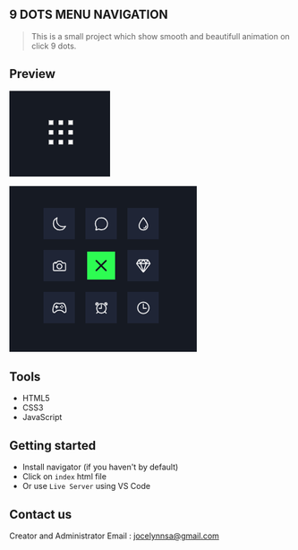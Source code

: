 ## 9 DOTS MENU NAVIGATION

> This is a small project which show smooth and beautifull animation on click 9 dots.

## Preview

![Screenshot](before.PNG)

![Screenshot](after.PNG)

## Tools

- HTML5
- CSS3
- JavaScript

## Getting started

- Install navigator (if you haven't by default)
- Click on `index` html file
- Or use `Live Server` using VS Code

## Contact us

Creator and Administrator Email : jocelynnsa@gmail.com